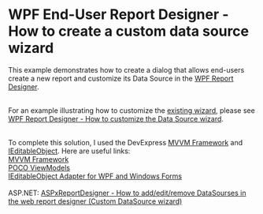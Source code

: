 # WPF End-User Report Designer - How to create a custom data source wizard


This example demonstrates how to create a dialog that allows end-users create a new report and customize its Data Source in the <a href="https://community.devexpress.com/blogs/thinking/archive/2015/05/20/wpf-report-designer-ctp-1-coming-soon-in-v15-1.aspx">WPF Report Designer</a>.<br><br>
<p>For an example illustrating how to customize the <a href="https://documentation.devexpress.com/#XtraReports/CustomDocument114841">existing wizard</a>, please see <a href="https://www.devexpress.com/Support/Center/Question/Details/T456882">WPF Report Designer - How to customize the Data Source wizard</a>.</p>
<br>To complete this solution, I used the DevExpress <a href="https://documentation.devexpress.com/#WPF/CustomDocument15112">MVVM Framework</a> and <a href="https://msdn.microsoft.com/en-us/library/system.componentmodel.ieditableobject.aspx">IEditableObject</a>. Here are useful links:<br><a href="https://documentation.devexpress.com/#WPF/CustomDocument15112">MVVM Framework</a> <br><a href="https://documentation.devexpress.com/#WPF/CustomDocument17352">POCO ViewModels</a> <br><a href="http://paulstovell.com/blog/editable-object-adapter">IEditableObject Adapter for WPF and Windows Forms</a> <br><br>ASP.NET: <a href="https://www.devexpress.com/Support/Center/p/T196136">ASPxReportDesigner - How to add/edit/remove DataSourses in the web report designer (Custom DataSource wizard)</a>

<br/>



